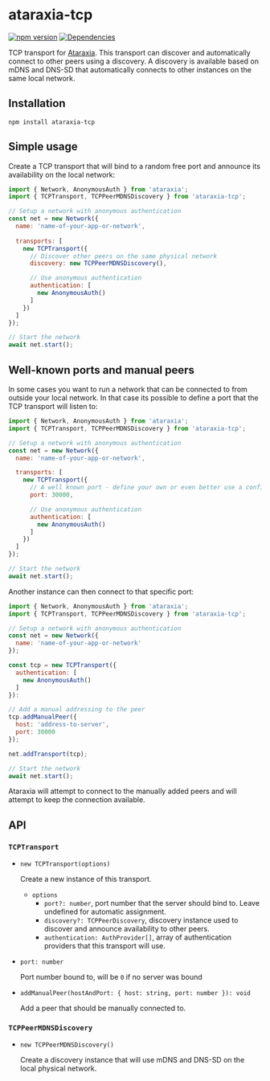 # ataraxia-tcp

[![npm version](https://badge.fury.io/js/ataraxia-tcp.svg)](https://badge.fury.io/js/ataraxia-tcp)
[![Dependencies](https://david-dm.org/aholstenson/ataraxia/status.svg?path=packages/tcp)](https://david-dm.org/aholstenson/ataraxia?path=packages/tcp)

TCP transport for [Ataraxia](https://github.com/aholstenson/ataraxia). This
transport can discover and automatically connect to other peers using a
discovery. A discovery is available based on mDNS and DNS-SD that automatically
connects to other instances on the same local network.

## Installation

```
npm install ataraxia-tcp
```

## Simple usage

Create a TCP transport that will bind to a random free port and announce
its availability on the local network:

```javascript
import { Network, AnonymousAuth } from 'ataraxia';
import { TCPTransport, TCPPeerMDNSDiscovery } from 'ataraxia-tcp';

// Setup a network with anonymous authentication
const net = new Network({
  name: 'name-of-your-app-or-network',
  
  transports: [
    new TCPTransport({
      // Discover other peers on the same physical network
      discovery: new TCPPeerMDNSDiscovery(),

      // Use anonymous authentication
      authentication: [
        new AnonymousAuth()
      ]
    })
  ]
});

// Start the network
await net.start();
```

## Well-known ports and manual peers

In some cases you want to run a network that can be connected to from outside
your local network. In that case its possible to define a port that the TCP
transport will listen to:

```javascript
import { Network, AnonymousAuth } from 'ataraxia';
import { TCPTransport, TCPPeerMDNSDiscovery } from 'ataraxia-tcp';

// Setup a network with anonymous authentication
const net = new Network({
  name: 'name-of-your-app-or-network',

  transports: [
    new TCPTransport({
      // A well known port - define your own or even better use a config file,
      port: 30000,

      // Use anonymous authentication
      authentication: [
        new AnonymousAuth()
      ]
    })
  ]
});

// Start the network
await net.start();
```

Another instance can then connect to that specific port:

```javascript
import { Network, AnonymousAuth } from 'ataraxia';
import { TCPTransport, TCPPeerMDNSDiscovery } from 'ataraxia-tcp';

// Setup a network with anonymous authentication
const net = new Network({
  name: 'name-of-your-app-or-network'
});

const tcp = new TCPTransport({
  authentication: [
    new AnonymousAuth()
  ]
}):

// Add a manual addressing to the peer
tcp.addManualPeer({
  host: 'address-to-server',
  port: 30000
});

net.addTransport(tcp);

// Start the network
await net.start();
```

Ataraxia will attempt to connect to the manually added peers and will attempt
to keep the connection available.

## API

### `TCPTransport`

* `new TCPTransport(options)`

  Create a new instance of this transport.

  * `options`
    * `port?: number`, port number that the server should bind to. Leave 
      undefined for automatic assignment.
    * `discovery?: TCPPeerDiscovery`, discovery instance used to discover and
      announce availability to other peers.
    * `authentication: AuthProvider[]`, array of authentication providers that
      this transport will use.

* `port: number`
  
  Port number bound to, will be `0` if no server was bound

* `addManualPeer(hostAndPort: { host: string, port: number }): void`

  Add a peer that should be manually connected to.

### `TCPPeerMDNSDiscovery`

* `new TCPPeerMDNSDiscovery()`

  Create a discovery instance that will use mDNS and DNS-SD on the local
  physical network.
